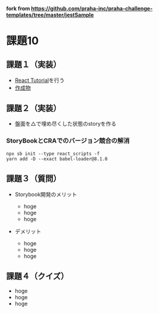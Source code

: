 #### fork from https://github.com/praha-inc/praha-challenge-templates/tree/master/jestSample

# 課題10

## 課題１（実装）

- [React Tutorial](https://reactjs.org/tutorial/tutorial.html)を行う
- [作成物](my-app)


## 課題２（実装）

- 盤面を△で埋め尽くした状態のstoryを作る

### StoryBookとCRAでのバージョン競合の解消

```
npx sb init --type react_scripts -f
yarn add -D --exact babel-loader@8.1.0
```


## 課題３（質問）

- Storybook開発のメリット
  - hoge
  - hoge
  - hoge

- デメリット
  - hoge
  - hoge
  - hoge

## 課題４（クイズ）

- hoge
- hoge
- hoge

